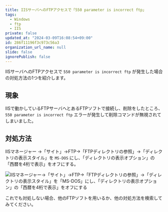 ```yaml
---
title: IISサーバへのFTPアクセスで「550 parameter is incorrect ftp」
tags:
  - Windows
  - ftp
  - IIS
private: false
updated_at: "2024-03-09T16:08:54+09:00"
id: 286f11196f3c973c56a3
organization_url_name: null
slide: false
ignorePublish: false
---
```


IISサーバへのFTPアクセスで `550 parameter is incorrect ftp` が発生した場合の対処方法の1つを紹介します。

## 現象

IISで動かしているFTPサーバへとあるFTPソフトで接続し、削除をしたところ、 `550 parameter is incorrect ftp` エラーが発生して削除コマンドが無視されてしまいました。

## 対処方法

IISマネージャー →「サイト」→FTP→「FTPディレクトリの参照」→「ディレクトリの表示スタイル」を `MS-DOS` にし、「ディレクトリの表示オプション」の「西暦を4桁で表示」をオフにする。

![IISマネージャー→「サイト」→FTP→「FTPディレクトリの参照」→「ディレクトリの表示スタイル」を「MS-DOS」にし、「ディレクトリの表示オプション」の「西暦を4桁で表示」をオフにする](https://qiita-image-store.s3.ap-northeast-1.amazonaws.com/0/684999/c3a89d18-87e7-dfc0-c5ef-1f1bd6ddb278.png)

これでも対処しない場合、他のFTPソフトを用いるか、他の対処方法を検索してみてください。

